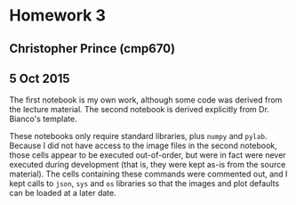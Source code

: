 # Homework 3
## Christopher Prince (cmp670)
## 5 Oct 2015

The first notebook is my own work, although some code was derived from the lecture material. The second notebook is derived explicitly from Dr. Bianco's template.

These notebooks only require standard libraries, plus `numpy` and `pylab`. Because I did not have access to the image files in the second notebook, those cells appear to be executed out-of-order, but were in fact were never executed during development (that is, they were kept as-is from the source material). The cells containing these commands were commented out, and I kept calls to `json`, `sys` and `os` libraries so that the images and plot defaults can be loaded at a later date.
